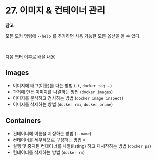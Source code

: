 # 27. 이미지 & 컨테이너 관리

**참고** 

모든 도커 명령에 `--help` 를 추가하면 사용 가능한 모든 옵션을 볼 수 있다.

</br>

다음 챕터 이후로 배울 내용

## Images 

- 이미지에 태그(이름)를 다는 방법 (`-t`, `docker tag` ...)
- 과거에 만든 이미지를 나열하는 방법 (`docker images`)
- 이미지를 분석하고 검사하는 방법 (`docker image inspect`)
- 이미지를 삭제하는 방법 (`docker rmi`, `docker prune`)

## Containers

- 컨테이너에 이름을 지정하는 방법 (`--name`)
- 컨테이너를 세부적으로 구성하는 방법 =
- 실행 및 중지된 컨테이너를 나열(listing) 하고 재시작하는 방법 (`docker ps`)
- 컨테이너를 삭제하는 방법 (`docker rm`)